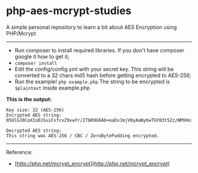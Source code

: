 # php-aes-mcrypt-studies
A simple personal repository to learn a bit about AES Encryption using PHP/Mcrypt

---

- Run composer to install required libraries. If you don't have composer google it how to get it;
- `composer install`
- Edit the config/config.yml with your secret key. This string will be converted to a 32 chars md5 hash before getting encrypted to AES-256;
- Run the example! `php example.php` The string to be encrypted is `$plaintext` inside example.php

**This is the output:**

```
Key size: 32 (AES-256)
Encrypted AES string:
05UlGJ0CoXIoDJSuiFsfcvZ9vwYr/Z7bR9G0Ab+eaDvJmjV0yAaNyKwTGY03t5Zz/NMVHnIZMmVcma/v2hYxrTRCiYdTNDImImLahbVSsCU=

Decrypted AES string:
This string was AES-256 / CBC / ZeroBytePadding encrypted.
```



---

Reference:

- [http://php.net/mcrypt_encrypt](http://php.net/mcrypt_encrypt)
